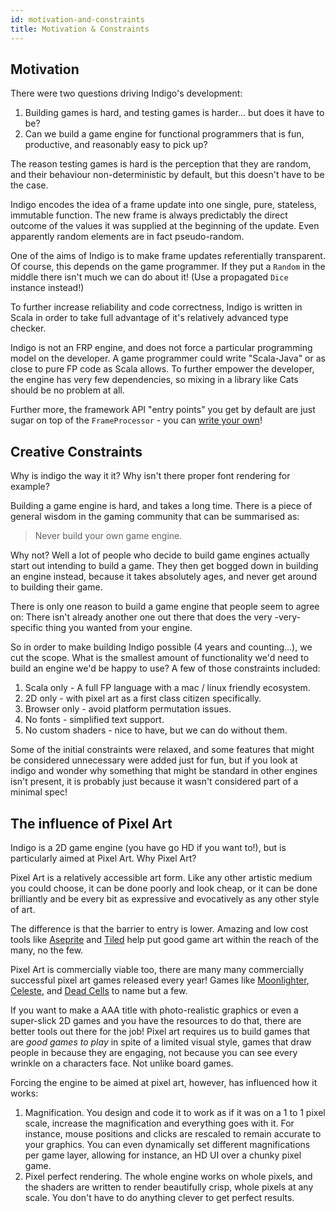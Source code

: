 ```yaml
---
id: motivation-and-constraints
title: Motivation & Constraints
---
```


## Motivation

There were two questions driving Indigo's development:

1. Building games is hard, and testing games is harder... but does it have to be?
2. Can we build a game engine for functional programmers that is fun, productive, and reasonably easy to pick up?

The reason testing games is hard is the perception that they are random, and their behaviour non-deterministic by default, but this doesn't have to be the case.

Indigo encodes the idea of a frame update into one single, pure, stateless, immutable function. The new frame is always predictably the direct outcome of the values it was supplied at the beginning of the update. Even apparently random elements are in fact pseudo-random.

One of the aims of Indigo is to make frame updates referentially transparent. Of course, this depends on the game programmer. If they put a `Random` in the middle there isn't much we can do about it! (Use a propagated `Dice` instance instead!)

To further increase reliability and code correctness, Indigo is written in Scala in order to take full advantage of it's relatively advanced type checker.

Indigo is not an FRP engine, and does not force a particular programming model on the developer. A game programmer could write "Scala-Java" or as close to pure FP code as Scala allows. To further empower the developer, the engine has very few dependencies, so mixing in a library like Cats should be no problem at all.

Further more, the framework API "entry points" you get by default are just sugar on top of the `FrameProcessor` - you can [write your own](https://github.com/PurpleKingdomGames/indigo/blob/master/indigo/indigo/src/main/scala/indigo/IndigoSandbox.scala)!

## Creative Constraints

Why is indigo the way it it? Why isn't there proper font rendering for example?

Building a game engine is hard, and takes a long time. There is a piece of general wisdom in the gaming community that can be summarised as:

> Never build your own game engine.

Why not? Well a lot of people who decide to build game engines actually start out intending to build a game. They then get bogged down in building an engine instead, because it takes absolutely ages, and never get around to building their game.

There is only one reason to build a game engine that people seem to agree on: There isn't already another one out there that does the very -very- specific thing you wanted from your engine.

So in order to make building Indigo possible (4 years and counting...), we cut the scope. What is the smallest amount of functionality we'd need to build an engine we'd be happy to use? A few of those constraints included:

1. Scala only - A full FP language with a mac / linux friendly ecosystem.
2. 2D only - with pixel art as a first class citizen specifically.
3. Browser only - avoid platform permutation issues.
4. No fonts - simplified text support.
5. No custom shaders - nice to have, but we can do without them.

Some of the initial constraints were relaxed, and some features that might be considered unnecessary were added just for fun, but if you look at indigo and wonder why something that might be standard in other engines isn't present, it is probably just because it wasn't considered part of a minimal spec!

## The influence of Pixel Art

Indigo is a 2D game engine (you have go HD if you want to!), but is particularly aimed at Pixel Art. Why Pixel Art?

Pixel Art is a relatively accessible art form. Like any other artistic medium you could choose, it can be done poorly and look cheap, or it can be done brilliantly and be every bit as expressive and evocatively as any other style of art.

The difference is that the barrier to entry is lower. Amazing and low cost tools like [Aseprite](https://www.aseprite.org/) and [Tiled](https://www.mapeditor.org/) help put good game art within the reach of the many, no the few.

Pixel Art is commercially viable too, there are many many commercially successful pixel art games released every year! Games like [Moonlighter](https://store.steampowered.com/app/606150/Moonlighter/), [Celeste](https://store.steampowered.com/app/504230/Celeste/), and [Dead Cells](https://store.steampowered.com/app/588650/Dead_Cells/) to name but a few.

If you want to make a AAA title with photo-realistic graphics or even a super-slick 2D games and you have the resources to do that, there are better tools out there for the job! Pixel art requires us to build games that are _good games to play_ in spite of a limited visual style, games that draw people in because they are engaging, not because you can see every wrinkle on a characters face. Not unlike board games.

Forcing the engine to be aimed at pixel art, however, has influenced how it works:

1. Magnification. You design and code it to work as if it was on a 1 to 1 pixel scale, increase the magnification and everything goes with it. For instance, mouse positions and clicks are rescaled to remain accurate to your graphics. You can even dynamically set different magnifications per game layer, allowing for instance, an HD UI over a chunky pixel game.
1. Pixel perfect rendering. The whole engine works on whole pixels, and the shaders are written to render beautifully crisp, whole pixels at any scale. You don't have to do anything clever to get perfect results.
